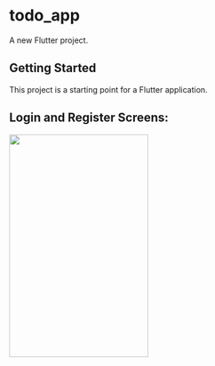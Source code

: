 # todo_app

A new Flutter project.

## Getting Started

This project is a starting point for a Flutter application.

## Login and Register Screens:
<img src="https://user-images.githubusercontent.com/96204940/188313730-58aa50eb-a120-48f2-926c-ae0568efc710.png" width="250" height="400">

